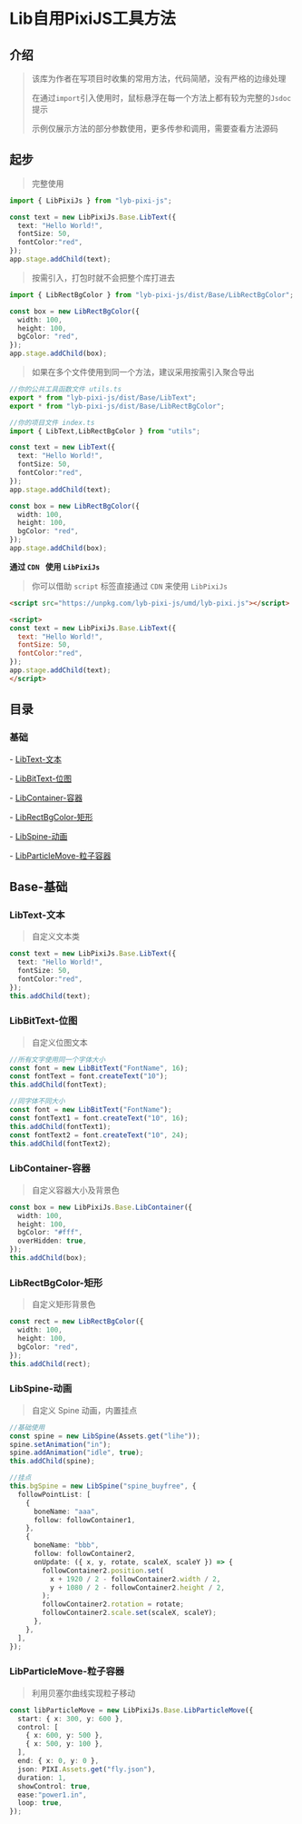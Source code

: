 # Lib自用PixiJS工具方法

## 介绍

> 该库为作者在写项目时收集的常用方法，代码简陋，没有严格的边缘处理
>
> 在通过`import`引入使用时，鼠标悬浮在每一个方法上都有较为完整的`Jsdoc`提示
>
> 示例仅展示方法的部分参数使用，更多传参和调用，需要查看方法源码

## 起步

> 完整使用

```ts
import { LibPixiJs } from "lyb-pixi-js";

const text = new LibPixiJs.Base.LibText({
  text: "Hello World!",
  fontSize: 50,
  fontColor:"red",
});
app.stage.addChild(text);
```

> 按需引入，打包时就不会把整个库打进去

```ts
import { LibRectBgColor } from "lyb-pixi-js/dist/Base/LibRectBgColor";

const box = new LibRectBgColor({
  width: 100,
  height: 100,
  bgColor: "red",
});
app.stage.addChild(box);
```

> 如果在多个文件使用到同一个方法，建议采用按需引入聚合导出

```ts
//你的公共工具函数文件 utils.ts
export * from "lyb-pixi-js/dist/Base/LibText";
export * from "lyb-pixi-js/dist/Base/LibRectBgColor";

//你的项目文件 index.ts
import { LibText,LibRectBgColor } from "utils";

const text = new LibText({
  text: "Hello World!",
  fontSize: 50,
  fontColor:"red",
});
app.stage.addChild(text);

const box = new LibRectBgColor({
  width: 100,
  height: 100,
  bgColor: "red",
});
app.stage.addChild(box);
```

**通过 `CDN ` 使用 `LibPixiJs`**

> 你可以借助 `script` 标签直接通过 `CDN` 来使用 `LibPixiJs`

```html
<script src="https://unpkg.com/lyb-pixi-js/umd/lyb-pixi.js"></script>

<script>
const text = new LibPixiJs.Base.LibText({
  text: "Hello World!",
  fontSize: 50,
  fontColor:"red",
});
app.stage.addChild(text);
</script>
```

## 目录

### 基础

\- [LibText-文本](#LibText-文本)

\- [LibBitText-位图](#LibBitText-位图)

\- [LibContainer-容器](#LibContainer-容器)

\- [LibRectBgColor-矩形](#LibRectBgColor-矩形)

\- [LibSpine-动画](#LibSpine-动画)

\- [LibParticleMove-粒子容器](#LibParticleMove-粒子容器)


## Base-基础

### LibText-文本

> 自定义文本类

```ts
const text = new LibPixiJs.Base.LibText({
  text: "Hello World!",
  fontSize: 50,
  fontColor:"red",
});
this.addChild(text);
```

### LibBitText-位图

> 自定义位图文本

```ts
//所有文字使用同一个字体大小
const font = new LibBitText("FontName", 16);
const fontText = font.createText("10");
this.addChild(fontText);

//同字体不同大小
const font = new LibBitText("FontName");
const fontText1 = font.createText("10", 16);
this.addChild(fontText1);
const fontText2 = font.createText("10", 24);
this.addChild(fontText2);
```

### LibContainer-容器

> 自定义容器大小及背景色

```ts
const box = new LibPixiJs.Base.LibContainer({
  width: 100,
  height: 100,
  bgColor: "#fff",
  overHidden: true,
});
this.addChild(box);
```

### LibRectBgColor-矩形

> 自定义矩形背景色

```ts
const rect = new LibRectBgColor({
  width: 100,
  height: 100,
  bgColor: "red",
});
this.addChild(rect);
```

### LibSpine-动画

> 自定义 Spine 动画，内置挂点

```ts
//基础使用
const spine = new LibSpine(Assets.get("lihe"));
spine.setAnimation("in");
spine.addAnimation("idle", true);
this.addChild(spine);

//挂点
this.bgSpine = new LibSpine("spine_buyfree", {
  followPointList: [
    {
      boneName: "aaa",
      follow: followContainer1,
    },
    {
      boneName: "bbb",
      follow: followContainer2,
      onUpdate: ({ x, y, rotate, scaleX, scaleY }) => {
        followContainer2.position.set(
          x + 1920 / 2 - followContainer2.width / 2,
          y + 1080 / 2 - followContainer2.height / 2,
        );
        followContainer2.rotation = rotate;
        followContainer2.scale.set(scaleX, scaleY);
      },
    },
  ],
});
```

### LibParticleMove-粒子容器

> 利用贝塞尔曲线实现粒子移动

```ts
const libParticleMove = new LibPixiJs.Base.LibParticleMove({
  start: { x: 300, y: 600 },
  control: [
    { x: 600, y: 500 },
    { x: 500, y: 100 },
  ],
  end: { x: 0, y: 0 },
  json: PIXI.Assets.get("fly.json"),
  duration: 1,
  showControl: true,
  ease:"power1.in",
  loop: true,
});
```


